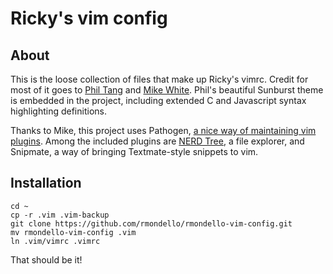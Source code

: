 # Ricky's vim config

## About

This is the loose collection of files that make up Ricky's vimrc. Credit for most of it goes to [Phil Tang](http://tangphillip.com/) and [Mike White](http://mwhite.info/). Phil's beautiful Sunburst theme is embedded in the project, including extended C and Javascript syntax highlighting definitions.

Thanks to Mike, this project uses Pathogen, [a nice way of maintaining vim plugins](http://tammersaleh.com/posts/the-modern-vim-config-with-pathogen). Among the included plugins are [NERD Tree](http://www.vim.org/scripts/script.php?script_id=1658), a file explorer, and Snipmate, a way of bringing Textmate-style snippets to vim.

## Installation

	cd ~
	cp -r .vim .vim-backup
	git clone https://github.com/rmondello/rmondello-vim-config.git
	mv rmondello-vim-config .vim
	ln .vim/vimrc .vimrc

That should be it!
